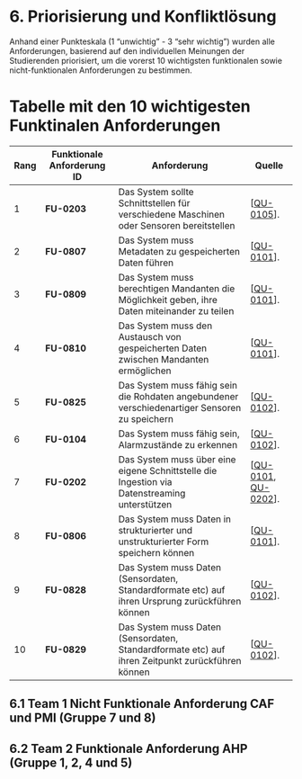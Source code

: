 # 6. Priorisierung und Konfliktlösung

Anhand einer Punkteskala (1 “unwichtig” - 3 “sehr wichtig”) wurden alle Anforderungen, basierend auf den individuellen Meinungen der Studierenden priorisiert, um die vorerst 10 wichtigsten funktionalen sowie nicht-funktionalen Anforderungen zu bestimmen.

# Tabelle mit den 10 wichtigesten Funktinalen Anforderungen
Rang |Funktionale Anforderung ID | Anforderung | Quelle 
--------|-------- | -------- |--------
1 |**FU-0203** | Das System sollte Schnittstellen für verschiedene Maschinen oder Sensoren bereitstellen | [[QU-0105](../lastenheft/09.-quellen.md#QU-0105)].
2 |**FU-0807** | Das System muss Metadaten zu gespeicherten Daten führen | [[QU-0101](../lastenheft/09.-quellen.md#QU-0101)].
3 |**FU-0809** | Das System muss berechtigen Mandanten die Möglichkeit geben, ihre Daten miteinander zu teilen |  [[QU-0101](../lastenheft/09.-quellen.md#QU-0101)].
4 |**FU-0810** | Das System muss den Austausch von gespeicherten Daten zwischen Mandanten ermöglichen | [[QU-0101](../lastenheft/09.-quellen.md#QU-0101)].
5 |**FU-0825** | Das System muss fähig sein die Rohdaten angebundener verschiedenartiger Sensoren zu speichern | [[QU-0102](../lastenheft/09.-quellen.md#QU-0102)].
6 |**FU-0104** | Das System muss fähig sein, Alarmzustände zu erkennen | [[QU-0102](../lastenheft/09.-quellen.md#QU-0102)].
7 |**FU-0202** | Das System muss über eine eigene Schnittstelle die Ingestion via Datenstreaming unterstützen| [[QU-0101](../lastenheft/09.-quellen.md#QU-0101), [QU-0202](../lastenheft/09.-quellen.md#QU-0202)].
8  |**FU-0806** | Das System muss Daten in strukturierter und unstrukturierter Form speichern können | [[QU-0101](../lastenheft/09.-quellen.md#QU-0101)].
9  |**FU-0828** | Das System muss Daten (Sensordaten, Standardformate etc) auf ihren Ursprung zurückführen können | [[QU-0102](../lastenheft/09.-quellen.md#QU-0102)].
10 |**FU-0829** | Das System muss Daten (Sensordaten, Standardformate etc) auf ihren Zeitpunkt zurückführen können | [[QU-0102](../lastenheft/09.-quellen.md#QU-0102)].







## 6.1 Team 1 Nicht Funktionale Anforderung CAF und PMI (Gruppe 7 und 8)

 

## 6.2 Team 2 Funktionale Anforderung AHP (Gruppe 1, 2, 4 und 5)

